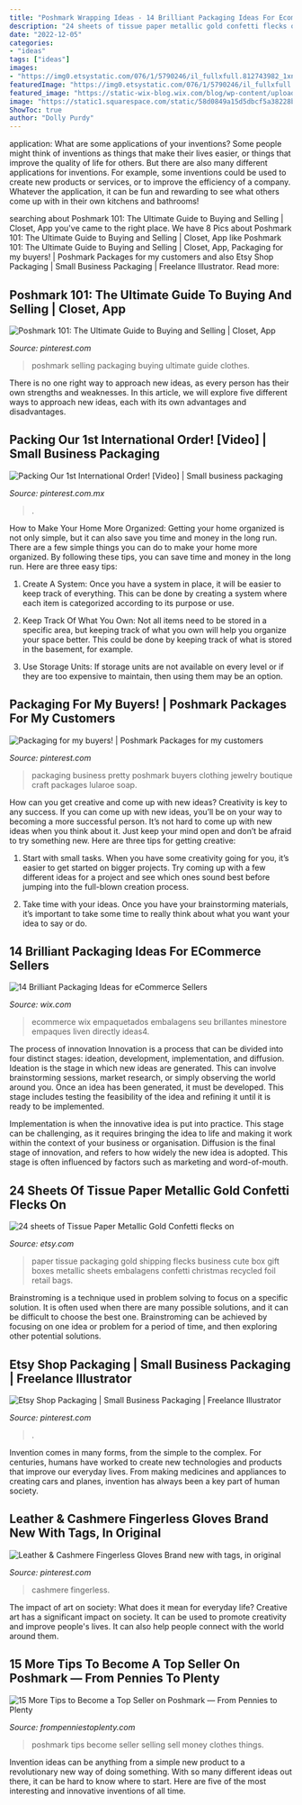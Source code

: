 ```yaml
---
title: "Poshmark Wrapping Ideas - 14 Brilliant Packaging Ideas For Ecommerce Sellers"
description: "24 sheets of tissue paper metallic gold confetti flecks on"
date: "2022-12-05"
categories:
- "ideas"
tags: ["ideas"]
images:
- "https://img0.etsystatic.com/076/1/5790246/il_fullxfull.812743982_1xn8.jpg"
featuredImage: "https://img0.etsystatic.com/076/1/5790246/il_fullxfull.812743982_1xn8.jpg"
featured_image: "https://static-wix-blog.wix.com/blog/wp-content/uploads/2015/11/07102332/packaging-ideas4.jpg"
image: "https://static1.squarespace.com/static/58d0849a15d5dbcf5a38228b/t/58f59b355016e12c50b654c6/1492491068828/15+More+Tips+to+Become+a+Top+Seller+on+Poshmark"
ShowToc: true
author: "Dolly Purdy"
---
```



application: What are some applications of your inventions?
Some people might think of inventions as things that make their lives easier, or things that improve the quality of life for others. But there are also many different applications for inventions. For example, some inventions could be used to create new products or services, or to improve the efficiency of a company. Whatever the application, it can be fun and rewarding to see what others come up with in their own kitchens and bathrooms!

	

		
searching about Poshmark 101: The Ultimate Guide to Buying and Selling | Closet, App you've came to the right place. We have 8 Pics about Poshmark 101: The Ultimate Guide to Buying and Selling | Closet, App like Poshmark 101: The Ultimate Guide to Buying and Selling | Closet, App, Packaging for my buyers! | Poshmark Packages for my customers and also Etsy Shop Packaging | Small Business Packaging | Freelance Illustrator. Read more:
		
    
## Poshmark 101: The Ultimate Guide To Buying And Selling | Closet, App

<img loading=lazy src="https://s-media-cache-ak0.pinimg.com/originals/9b/6c/96/9b6c9637bba84e9dd696fcf9933cee44.jpg" onerror="this.onerror=null;this.src='https://tse1.mm.bing.net/th?id=OIP.bLyOsflsF5q-Vyf_xOJ8BQHaHa&amp;pid=15.1';" alt="Poshmark 101: The Ultimate Guide to Buying and Selling | Closet, App">

_Source: pinterest.com_

>poshmark selling packaging buying ultimate guide clothes. 

	

There is no one right way to approach new ideas, as every person has their own strengths and weaknesses. In this article, we will explore five different ways to approach new ideas, each with its own advantages and disadvantages.

    
## Packing Our 1st International Order! [Video] | Small Business Packaging

<img loading=lazy src="https://i.pinimg.com/736x/7d/29/c0/7d29c06e1af15248c4764fa33bb2b9e9.jpg" onerror="this.onerror=null;this.src='https://tse2.mm.bing.net/th?id=OIP.OtlNn9fWU4rQrDlSz7-QEQHaNK&amp;pid=15.1';" alt="Packing Our 1st International Order! [Video] | Small business packaging">

_Source: pinterest.com.mx_

>. 

	

How to Make Your Home More Organized: Getting your home organized is not only simple, but it can also save you time and money in the long run.
There are a few simple things you can do to make your home more organized. By following these tips, you can save time and money in the long run. Here are three easy tips:
1. Create A System: Once you have a system in place, it will be easier to keep track of everything. This can be done by creating a system where each item is categorized according to its purpose or use.

2. Keep Track Of What You Own: Not all items need to be stored in a specific area, but keeping track of what you own will help you organize your space better. This could be done by keeping track of what is stored in the basement, for example.

3. Use Storage Units: If storage units are not available on every level or if they are too expensive to maintain, then using them may be an option.

    
## Packaging For My Buyers! | Poshmark Packages For My Customers

<img loading=lazy src="https://s-media-cache-ak0.pinimg.com/originals/eb/ce/98/ebce982f335811390b3a540c10f99fd6.jpg" onerror="this.onerror=null;this.src='https://tse1.mm.bing.net/th?id=OIP.11RGsKXaI6p27x13F-HY8QHaHP&amp;pid=15.1';" alt="Packaging for my buyers! | Poshmark Packages for my customers">

_Source: pinterest.com_

>packaging business pretty poshmark buyers clothing jewelry boutique craft packages lularoe soap. 

	

How can you get creative and come up with new ideas?
Creativity is key to any success. If you can come up with new ideas, you’ll be on your way to becoming a more successful person. It’s not hard to come up with new ideas when you think about it. Just keep your mind open and don’t be afraid to try something new. Here are three tips for getting creative:
1. Start with small tasks. When you have some creativity going for you, it’s easier to get started on bigger projects. Try coming up with a few different ideas for a project and see which ones sound best before jumping into the full-blown creation process.

2. Take time with your ideas. Once you have your brainstorming materials, it’s important to take some time to really think about what you want your idea to say or do.

    
## 14 Brilliant Packaging Ideas For ECommerce Sellers

<img loading=lazy src="https://static-wix-blog.wix.com/blog/wp-content/uploads/2015/11/07102332/packaging-ideas4.jpg" onerror="this.onerror=null;this.src='https://tse4.mm.bing.net/th?id=OIP.ourUQKoEChcJFHBEQkwzMAHaE5&amp;pid=15.1';" alt="14 Brilliant Packaging Ideas for eCommerce Sellers">

_Source: wix.com_

>ecommerce wix empaquetados embalagens seu brillantes minestore empaques liven directly ideas4. 

	

The process of innovation
Innovation is a process that can be divided into four distinct stages: ideation, development, implementation, and diffusion.
Ideation is the stage in which new ideas are generated. This can involve brainstorming sessions, market research, or simply observing the world around you. Once an idea has been generated, it must be developed. This stage includes testing the feasibility of the idea and refining it until it is ready to be implemented.

Implementation is when the innovative idea is put into practice. This stage can be challenging, as it requires bringing the idea to life and making it work within the context of your business or organisation. Diffusion is the final stage of innovation, and refers to how widely the new idea is adopted. This stage is often influenced by factors such as marketing and word-of-mouth.

    
## 24 Sheets Of Tissue Paper Metallic Gold Confetti Flecks On

<img loading=lazy src="https://img0.etsystatic.com/076/1/5790246/il_fullxfull.812743982_1xn8.jpg" onerror="this.onerror=null;this.src='https://tse2.mm.bing.net/th?id=OIP.hWgtnkHz5zpaYy79b-J3nAHaGa&amp;pid=15.1';" alt="24 sheets of Tissue Paper Metallic Gold Confetti flecks on">

_Source: etsy.com_

>paper tissue packaging gold shipping flecks business cute box gift boxes metallic sheets embalagens confetti christmas recycled foil retail bags. 

	

Brainstroming is a technique used in problem solving to focus on a specific solution. It is often used when there are many possible solutions, and it can be difficult to choose the best one. Brainstroming can be achieved by focusing on one idea or problem for a period of time, and then exploring other potential solutions.

    
## Etsy Shop Packaging | Small Business Packaging | Freelance Illustrator

<img loading=lazy src="https://i.pinimg.com/originals/c2/d0/63/c2d063723f7b3d7ced286b343b1c1c01.jpg" onerror="this.onerror=null;this.src='https://tse1.mm.bing.net/th?id=OIP.P_HrZDdy2AFQjPZcu3pmywHaHk&amp;pid=15.1';" alt="Etsy Shop Packaging | Small Business Packaging | Freelance Illustrator">

_Source: pinterest.com_

>. 

	

Invention comes in many forms, from the simple to the complex. For centuries, humans have worked to create new technologies and products that improve our everyday lives. From making medicines and appliances to creating cars and planes, invention has always been a key part of human society.

    
## Leather &amp; Cashmere Fingerless Gloves Brand New With Tags, In Original

<img loading=lazy src="https://i.pinimg.com/originals/b6/7d/89/b67d89ede04dbda55eaa00872546b43c.png" onerror="this.onerror=null;this.src='https://tse2.mm.bing.net/th?id=OIP.-XJdFMn5HmMV0sB-KBZzgQHaWO&amp;pid=15.1';" alt="Leather &amp; Cashmere Fingerless Gloves Brand new with tags, in original">

_Source: pinterest.com_

>cashmere fingerless. 

	

The impact of art on society: What does it mean for everyday life?
Creative art has a significant impact on society. It can be used to promote creativity and improve people's lives. It can also help people connect with the world around them.

    
## 15 More Tips To Become A Top Seller On Poshmark — From Pennies To Plenty

<img loading=lazy src="https://static1.squarespace.com/static/58d0849a15d5dbcf5a38228b/t/58f59b355016e12c50b654c6/1492491068828/15+More+Tips+to+Become+a+Top+Seller+on+Poshmark" onerror="this.onerror=null;this.src='https://tse2.mm.bing.net/th?id=OIP.XK_s9quzEPQQkZIV9cHfwAHaLG&amp;pid=15.1';" alt="15 More Tips to Become a Top Seller on Poshmark — From Pennies to Plenty">

_Source: frompenniestoplenty.com_

>poshmark tips become seller selling sell money clothes things. 

	

Invention ideas can be anything from a simple new product to a revolutionary new way of doing something. With so many different ideas out there, it can be hard to know where to start. Here are five of the most interesting and innovative inventions of all time.

